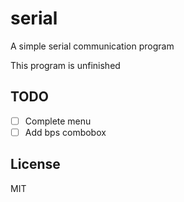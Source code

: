# serial

A simple serial communication program

This program is unfinished

## TODO
- [ ] Complete menu
- [ ] Add bps combobox

## License

MIT